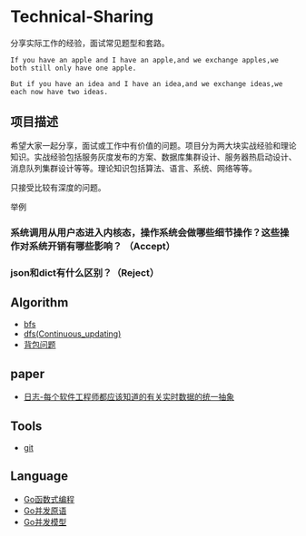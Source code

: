 # Technical-Sharing
分享实际工作的经验，面试常见题型和套路。
```
If you have an apple and I have an apple,and we exchange apples,we both still only have one apple.

But if you have an idea and I have an idea,and we exchange ideas,we each now have two ideas.
```

## 项目描述

希望大家一起分享，面试或工作中有价值的问题。项目分为两大块实战经验和理论知识。实战经验包括服务灰度发布的方案、数据库集群设计、服务器热启动设计、消息队列集群设计等等。理论知识包括算法、语言、系统、网络等等。

只接受比较有深度的问题。

举例
### 系统调用从用户态进入内核态，操作系统会做哪些细节操作？这些操作对系统开销有哪些影响？ （Accept）

### json和dict有什么区别？（Reject）

## Algorithm

* [bfs](./theory/algorithm/bfs.md)
* [dfs(Continuous_updating)](./theory/algorithm/dfs(Continuous_updating).md)
* [背包问题](./theory/algorithm/背包问题.md)

## paper

* [日志-每个软件工程师都应该知道的有关实时数据的统一抽象](./theory/paper/index.md#日志-每个软件工程师都应该知道的有关实时数据的统一抽象)

## Tools

* [git](./tools/git.md)

## Language

* [Go函数式编程](./theory/language/Go函数式编程.md)
* [Go并发原语](./theory/language/Go并发原语.md)
* [Go并发模型](./theory/language/Go并发模型.md)
  

